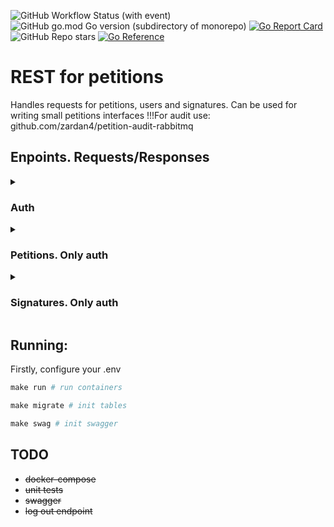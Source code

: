 
![GitHub Workflow Status (with event)](https://img.shields.io/github/actions/workflow/status/zardan4/petition-rest/linter.yml)
![GitHub go.mod Go version (subdirectory of monorepo)](https://img.shields.io/github/go-mod/go-version/zardan4/petition-rest)
[![Go Report Card](https://goreportcard.com/badge/github.com/zardan4/petition-rest)](https://goreportcard.com/report/github.com/zardan4/petition-rest)
![GitHub Repo stars](https://img.shields.io/github/stars/zardan4/petition-rest)
[![Go Reference](https://pkg.go.dev/badge/github.com/zardan4/petition-rest.svg)](https://pkg.go.dev/github.com/zardan4/petition-rest)

# REST for petitions
Handles requests for petitions, users and signatures. Can be used for writing small petitions interfaces
!!!For audit use: github.com/zardan4/petition-audit-rabbitmq
## Enpoints. Requests/Responses
<details>
<summary>
<h3>Auth</h3>
</summary>

#### POST /signup. Create new user
```go
CreateUser(user petitions.User) (int, error)
```
Request bodyad
```json
{
    "name": "mark zuckerberg",
    "grade": "3",
    "password": "secretpassword123"
}
```
Response
```json
{
    "id": newUserId
}
```

<br>

#### POST /signin. Sign in as old user
```go
GenerateTokens(name, password, fingerprint string) (core.JWTPair, error)
```
Request body
```json
{
    "name": "mark zuckerberg",
    "password": "secretpassword123",
    "fingerprint": "your_unique_device_fingerprint"
}
```
Response
```json
{
    "access_token": usersJWT,
    "refresh_token": userRefreshToken
}
```

<br>

#### POST /refresh. Refresh user's tokens by refresh token. Delete previous refresh token
```go
RefreshTokens(refreshToken, fingerprint string) (core.JWTPair, error)
```
Request body
```json
{
    "fingerprint": "your_unique_device_fingerprint"
}
```
Cookie
```json
{
    "refresh_token": "refresh_token_cookie"
}
```
Response
```json
{
    "access_token": newUsersJWT,
    "refresh_token": newUserRefreshToken
}
```

<br>

#### POST /logout. Delete user's refresh session
```go
Logout(refreshToken string) error
```
Cookie
```json
{
    "refresh_token": "refresh_token_cookie"
}
```
Response
```json
{
    "status": "ok"
}
```

### Additional
- Refresh session depends on fingerprint too so make unique refresh session from each user's device and don't use the same fingerprint(generate it [here](https://www.npmjs.com/package/fingerprint-generator))
- Follow [this scheme](https://www.figma.com/file/0KyFbPgCpoIK4BXovODFDl/Auth-JWT-scheme) to better understand how to use auth
</details>

<!-- petitions -->
<details>
<summary>
<h3>Petitions. Only auth</h3>
</summary>

#### GET /petitions. Get all petitions
```go
GetAllPetitions() ([]petitions.Petition, error)
```
Response
```json
{
    "data": [
        {
            "id": "id",
            "title": "title",
            "date": "date",
            "timeend": "timeend",
            "text": "text",
            "answer": "answer"
        }
    ]
}
```

<br>

#### POST /petitions. Create petition
```go
CreatePetition(title, text string, authorId int) (int, error)
```
Request body
```json
{
    "title": "title_example",
    "text": "text_example"
}
```
Response
```json
{
    "id": "id"
}
```

<br>

#### GET /petitions/{id}. Get petition by id
```go
GetPetition(petitionId int) (petitions.Petition, error)
```
Response
```json
{
    "id": "id",
    "title": "title",
    "date": "date",
    "timeend": "timeend",
    "text": "text",
    "answer": "answer"
}
```

<br>

#### PUT /petitions/{id}. Update petition by id
```go
UpdatePetition(petition petitions.UpdatePetitionInput, petitionId, userId int) error
```
Request body. Optional fields but at least one
```json
{
    "id": "id",
    "title": "title",
    "date": "date",
    "timeend": "timeend",
    "text": "text",
    "answer": "answer"
}
```
Response
```json
{
    "status": "ok"
}
```

<br>

#### DELETE /petitions/{id}. Delete petition by id
```go
DeletePetition(petitionId, userId int) error
```
Response
```json
{
    "status": "ok"
}
```

<br>

#### GET /petitions/{id}/signed. Get petition signed status by user
```go
CheckSignatorie(petitionId, userId int) (bool, error)
```
Response
```json
{
    "signed": bool
}
```
</details>

<!-- signatures -->
<details>
<summary>
<h3>Signatures. Only auth</h3>
</summary>

#### GET /petitions/{id}/subs. Get all signatures for petition
```go
GetAllSubs(petitionId int) ([]petitions.Sub, error)
```
Response
```json
{
    "data": [
        {
            "id": "id",
            "date": "date",
            "userId": "userId",
            "name": "username"
        }
    ]
}
```

<br>

#### POST /petitions/{id}/subs. Create signature for petition
```go
CreateSub(petitionId, userId int) (int, error)
```
Request body
```json
{}
```
Response
```json
{
    "id": "signatureId"
}
```

<br>

#### DELETE /petitions/{id}/subs. Delete signature for petition by user
```go
DeleteSub(subId, petitionId, userId int) error
```
Response
```json
{
    "status": "ok"
}
```
</details>

## Running:
Firstly, configure your .env
```makefile
make run # run containers
```
```makefile
make migrate # init tables
```
```makefile
make swag # init swagger
```
## TODO
- ~~docker-compose~~
- ~~unit tests~~
- ~~swagger~~
- ~~log out endpoint~~